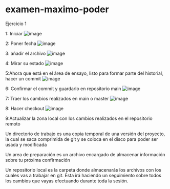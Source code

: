 # examen-maximo-poder

Ejercicio 1
  
  1: Iniciar ![image](https://user-images.githubusercontent.com/114684235/205108751-dacba610-4350-4efb-9cbe-d33ef4bc4f0c.png)

  2: Poner fecha ![image](https://user-images.githubusercontent.com/114684235/205108899-52ee12de-cbf7-4f33-92d3-41681f436fb5.png)

  3: añadir el archivo ![image](https://user-images.githubusercontent.com/114684235/205109701-6eede9c6-8202-4c91-a2a3-15352c7387e6.png)
  
  4: Mirar su estado ![image](https://user-images.githubusercontent.com/114684235/205110063-08dba754-e40a-45d3-9d39-4891ea216592.png)


  5:Ahora que está en el área de ensayo, listo para formar parte del historial, hacer un commit ![image](https://user-images.githubusercontent.com/114684235/205121983-99860fec-2478-4cb9-987f-f8f471e9f7ab.png)

  6: Confirmar el commit y guardarlo en repositorio main ![image](https://user-images.githubusercontent.com/114684235/205122735-1aea4f83-6a32-4775-87eb-e00488c05a0c.png)



  7: Traer los cambios realizados en main o master ![image](https://user-images.githubusercontent.com/114684235/205122849-cd05b8f2-5766-495a-8bc8-3333e9b97b77.png)


  8: Hacer checkout ![image](https://user-images.githubusercontent.com/114684235/205122934-c25a939b-c14c-469c-a020-6b1263fbff24.png)


  9:Actualizar la zona local con los cambios realizados en el repositorio remoto 
  
  
  

  
  Un directorio de trabajo es una copia temporal de una versión del proyecto, la cual se saca comprimida de git y se coloca en el disco para poder ser usada y modificada
  
  Un area de preparación es un archivo encargado de almacenar información sobre tu próxima confirmación 
  
  Un repositorio local es la carpeta donde almacenarás los archivos con los cuales vas a trabajar en git. Esta irá haciendo un seguimiento sobre todos los cambios que vayas efectuando durante toda la sesión.
